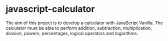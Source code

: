 # javascript-calculator
The aim of this project is to develop a calculator with JavaScript Vanilla. The calculator must be able to perform addition, subtraction, multiplication, division, powers, percentages, logical operators and logarithms.

